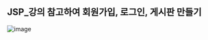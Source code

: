 <h2>JSP_강의 참고하여 회원가입, 로그인, 게시판 만들기</h2>

![image](https://user-images.githubusercontent.com/60453937/168799258-814b3372-3f01-4daa-847b-3b06628e412d.png)
